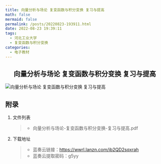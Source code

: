 ```yaml
---
title: 向量分析与场论 复变函数与积分变换 复习与提高
math: false
mermaid: false
permalink: /posts/20220823-193911.html
date: 2022-08-23 19:39:11
tags:
  - 河北工业大学
  - 复变函数与积分变换
categories:
  - 电子教材
---
```

## <center>向量分析与场论 复变函数与积分变换 复习与提高</center>

<!-- more -->

![向量分析与场论 复变函数与积分变换 复习与提高](https://s21.ax1x.com/2025/04/05/pE6IPo9.png)

## 附录
1. 文件列表
    > * 向量分析与场论-复变函数与积分变换-复习与提高.pdf

2. 下载地址
    > * 蓝奏云链接：https://wwrl.lanzn.com/ib2QD2sqxrah  
    > * 蓝奏云提取密码：g5yy  